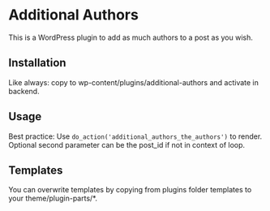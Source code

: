 # Additional Authors

This is a WordPress plugin to add as much authors to a post as you wish.

## Installation

Like always: copy to wp-content/plugins/additional-authors and activate in backend.

## Usage

Best practice: Use ```do_action('additional_authors_the_authors')``` to render. Optional second parameter can be the post_id if not in context of loop.

## Templates

You can overwrite templates by copying from plugins folder templates to your theme/plugin-parts/*.